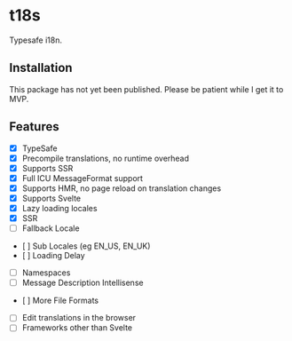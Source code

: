 # t18s

Typesafe i18n.

## Installation

This package has not yet been published. Please be patient while I get it to MVP.

## Features

- [x] TypeSafe
- [x] Precompile translations, no runtime overhead
- [x] Supports SSR
- [x] Full ICU MessageFormat support
- [x] Supports HMR, no page reload on translation changes
- [x] Supports Svelte
- [x] Lazy loading locales
- [x] SSR
- [ ] Fallback Locale
- [ ] Sub Locales (eg EN_US, EN_UK)
- [ ] Loading Delay
- [ ] Namespaces
- [ ] Message Description Intellisense
- [ ] More File Formats
- [ ] Edit translations in the browser
- [ ] Frameworks other than Svelte
